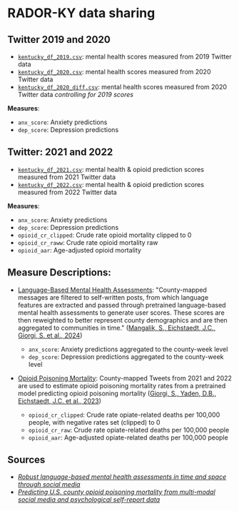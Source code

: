 # RADOR-KY data sharing

## Twitter 2019 and 2020
* [`kentucky_df_2019.csv`](https://github.com/CompPsychology/rador-ky-data/blob/main/kentucky_df_2019.csv): mental health scores measured from 2019 Twitter data
* [`kentucky_df_2020.csv`](https://github.com/CompPsychology/rador-ky-data/blob/main/kentucky_df_2020.csv): mental health scores measured from 2020 Twitter data 
* [`kentucky_df_2020_diff.csv`](https://github.com/CompPsychology/rador-ky-data/blob/main/kentucky_df_2020_diff.csv): mental health scores measured from 2020 Twitter data *controlling for 2019 scores*

**Measures**:
  *  `anx_score`: Anxiety predictions
  * `dep_score`: Depression predictions
 


## Twitter: 2021 and 2022
* [`kentucky_df_2021.csv`](https://github.com/CompPsychology/rador-ky-data/blob/main/kentucky_df_2021.csv): mental health & opioid prediction scores measured from 2021 Twitter data
* [`kentucky_df_2022.csv`](https://github.com/CompPsychology/rador-ky-data/blob/main/kentucky_df_2022.csv): mental health & opioid prediction scores measured from 2022 Twitter data
  
**Measures**:
- `anx_score`: Anxiety predictions 
- `dep_score`: Depression predictions 
- `opioid_cr_clipped`: Crude rate opioid mortality clipped to 0 
- `opioid_cr_raww`: Crude rate opioid mortality raw
- `opioid_aar`: Age-adjusted opioid mortality


## Measure Descriptions: 

* <ins>Language-Based Mental Health Assessments</ins>: "County-mapped messages are filtered to self-written posts, from which language features are extracted and passed through pretrained language-based mental health assessments to generate user scores. These scores are then reweighted to better represent county demographics and are then aggregated to communities in time." ([Mangalik, S., Eichstaedt, J.C., Giorgi, S. et al., 2024](https://www.nature.com/articles/s41746-024-01100-0))
  * `anx_score`: Anxiety predictions aggregated to the county-week level
  * `dep_score`: Depression predictions aggregated to the county-week level
 
* <ins>Opioid Poisoning Mortality</ins>: County-mapped Tweets from 2021 and 2022 are used to estimate opioid poisoning mortality rates from a pretrained model predicting opioid poisoning mortality ([Giorgi, S., Yaden, D.B., Eichstaedt, J.C. et al., 2023](https://www.nature.com/articles/s41598-023-34468-2))
  * `opioid_cr_clipped`: Crude rate opiate-related deaths per 100,000 people, with negative rates set (clipped) to 0
  * `opioid_cr_raw`: Crude rate opiate-related deaths per 100,000 people
  * `opioid_aar`: Age-adjusted opiate-related deaths per 100,000 people



## Sources

* *[Robust language-based mental health assessments in time and space through social media
](https://www.nature.com/articles/s41746-024-01100-0)*
* *[Predicting U.S. county opioid poisoning mortality from multi-modal social media and psychological self-report data
](https://www.nature.com/articles/s41598-023-34468-2)*
